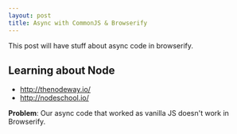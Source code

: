 ```yaml
---
layout: post
title: Async with CommonJS & Browserify
---
```


This post will have stuff about async code in browserify.

## Learning about Node
* http://thenodeway.io/
* http://nodeschool.io/

**Problem**: Our async code that worked as vanilla JS doesn't work in Browserify.


